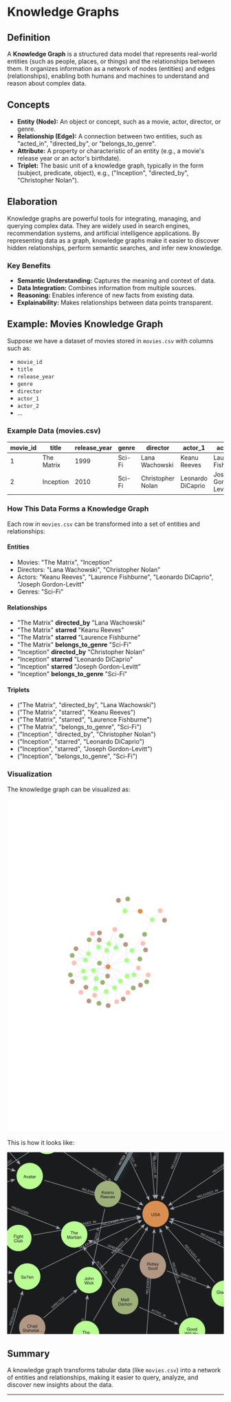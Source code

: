 # Knowledge Graphs

## Definition

A **Knowledge Graph** is a structured data model that represents real-world entities (such as people, places, or things) and the relationships between them. It organizes information as a network of nodes (entities) and edges (relationships), enabling both humans and machines to understand and reason about complex data.

## Concepts

- **Entity (Node):** An object or concept, such as a movie, actor, director, or genre.
- **Relationship (Edge):** A connection between two entities, such as "acted_in", "directed_by", or "belongs_to_genre".
- **Attribute:** A property or characteristic of an entity (e.g., a movie's release year or an actor's birthdate).
- **Triplet:** The basic unit of a knowledge graph, typically in the form (subject, predicate, object), e.g., ("Inception", "directed_by", "Christopher Nolan").

## Elaboration

Knowledge graphs are powerful tools for integrating, managing, and querying complex data. They are widely used in search engines, recommendation systems, and artificial intelligence applications. By representing data as a graph, knowledge graphs make it easier to discover hidden relationships, perform semantic searches, and infer new knowledge.

### Key Benefits

- **Semantic Understanding:** Captures the meaning and context of data.
- **Data Integration:** Combines information from multiple sources.
- **Reasoning:** Enables inference of new facts from existing data.
- **Explainability:** Makes relationships between data points transparent.

## Example: Movies Knowledge Graph

Suppose we have a dataset of movies stored in `movies.csv` with columns such as:

- `movie_id`
- `title`
- `release_year`
- `genre`
- `director`
- `actor_1`
- `actor_2`
- ...

### Example Data (movies.csv)

| movie_id | title        | release_year | genre      | director         | actor_1        | actor_2        |
|----------|--------------|-------------|------------|------------------|----------------|----------------|
| 1        | The Matrix   | 1999        | Sci-Fi     | Lana Wachowski   | Keanu Reeves   | Laurence Fishburne |
| 2        | Inception    | 2010        | Sci-Fi     | Christopher Nolan| Leonardo DiCaprio | Joseph Gordon-Levitt |

### How This Data Forms a Knowledge Graph

Each row in `movies.csv` can be transformed into a set of entities and relationships:

#### Entities

- Movies: "The Matrix", "Inception"
- Directors: "Lana Wachowski", "Christopher Nolan"
- Actors: "Keanu Reeves", "Laurence Fishburne", "Leonardo DiCaprio", "Joseph Gordon-Levitt"
- Genres: "Sci-Fi"

#### Relationships

- "The Matrix" **directed_by** "Lana Wachowski"
- "The Matrix" **starred** "Keanu Reeves"
- "The Matrix" **starred** "Laurence Fishburne"
- "The Matrix" **belongs_to_genre** "Sci-Fi"
- "Inception" **directed_by** "Christopher Nolan"
- "Inception" **starred** "Leonardo DiCaprio"
- "Inception" **starred** "Joseph Gordon-Levitt"
- "Inception" **belongs_to_genre** "Sci-Fi"

#### Triplets

- ("The Matrix", "directed_by", "Lana Wachowski")
- ("The Matrix", "starred", "Keanu Reeves")
- ("The Matrix", "starred", "Laurence Fishburne")
- ("The Matrix", "belongs_to_genre", "Sci-Fi")
- ("Inception", "directed_by", "Christopher Nolan")
- ("Inception", "starred", "Leonardo DiCaprio")
- ("Inception", "starred", "Joseph Gordon-Levitt")
- ("Inception", "belongs_to_genre", "Sci-Fi")

### Visualization

The knowledge graph can be visualized as:

![Knowledge Graph](image/visualisation.png)

This is how it looks like:

![Knowledge Graph](image/overview.png)



## Summary

A knowledge graph transforms tabular data (like `movies.csv`) into a network of entities and relationships, making it easier to query, analyze, and discover new insights about the data.

---